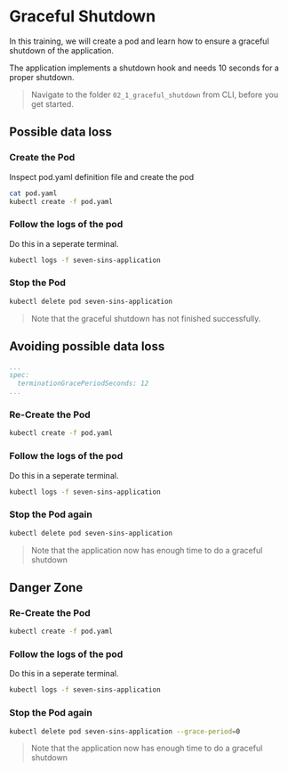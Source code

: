 # Graceful Shutdown

In this training, we will create a pod and learn how to ensure a graceful shutdown of the application.

The application implements a shutdown hook and needs 10 seconds for a proper shutdown.

>Navigate to the folder `02_1_graceful_shutdown` from CLI, before you get started. 

## Possible data loss

### Create the Pod
Inspect pod.yaml definition file and create the pod
```bash
cat pod.yaml
kubectl create -f pod.yaml
```

### Follow the logs of the pod
Do this in a seperate terminal.
```bash
kubectl logs -f seven-sins-application
```

### Stop the Pod
```bash
kubectl delete pod seven-sins-application
```
>Note that the graceful shutdown has not finished successfully.

## Avoiding possible data loss

```yaml
...
spec:
  terminationGracePeriodSeconds: 12
...
```
### Re-Create the Pod
```bash
kubectl create -f pod.yaml
```

### Follow the logs of the pod
Do this in a seperate terminal.
```bash
kubectl logs -f seven-sins-application
```

### Stop the Pod again
```bash
kubectl delete pod seven-sins-application
```
>Note that the application now has enough time to do a graceful shutdown

## Danger Zone

### Re-Create the Pod
```bash
kubectl create -f pod.yaml
```

### Follow the logs of the pod
Do this in a seperate terminal.
```bash
kubectl logs -f seven-sins-application
```

### Stop the Pod again
```bash
kubectl delete pod seven-sins-application --grace-period=0
```
>Note that the application now has enough time to do a graceful shutdown
